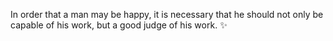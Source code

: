 In order that a man may be happy, it is necessary that he should not only be capable of his work, but a good judge of his work. :sparkles:
